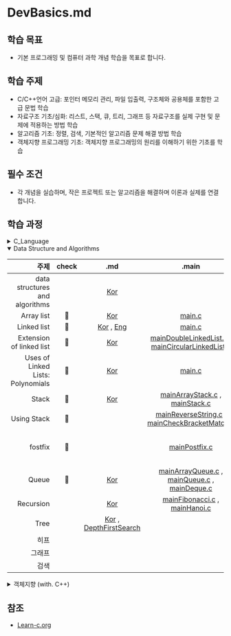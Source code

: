 # DevBasics.md

## 학습 목표
- 기본 프로그래밍 및 컴퓨터 과학 개념 학습을 목표로 합니다.

## 학습 주제
- C/C++언어 고급: 포인터 메모리 관리, 파일 입출력, 구조체와 공용체를 포함한 고급 문법 학습
- 자료구조 기초/심화: 리스트, 스택, 큐, 트리, 그래프 등 자료구조를 실제 구현 및 문제에 적용하는 방법 학습
- 알고리즘 기초: 정렬, 검색, 기본적인 알고리즘 문제 해결 방법 학습
- 객체지향 프로그래밍 기초: 객체지향 프로그래밍의 원리를 이해하기 위한 기초를 학습


## 필수 조건
- 각 개념을 실습하며, 작은 프로젝트 또는 알고리즘을 해결하며 이론과 실제를 연결합니다.

## 학습 과정

<details>
<summary>C_Language</summary>
<div markdown="1">   

|                            주제 | 성취도 |                                                                               .md                                                                                | 소스코드                                                                                                                      |
| ------------------------------: | :----: | :--------------------------------------------------------------------------------------------------------------------------------------------------------------: | :---------------------------------------------------------------------------------------------------------------------------- |
|                     Hello world |   📌    |                                                                                -                                                                                 | [main.c](source/C_language/Hello.c)                                                                                           |
|             Variables and Types |   📌    |                                                                                -                                                                                 | [main.c](source/C_language/VnT.c)                                                                                             |
|                          Arrays |   📌    |                                                                                -                                                                                 | [main.c](source/C_language/Arrays.c)                                                                                          |
|         Multidimensional Arrays |   📌    |                                                                                -                                                                                 | [main.c](source/C_language/MultiArrays.c)                                                                                     |
|                      Conditions |   📌    |                                                                                -                                                                                 | [main.c](source/C_language)                                                                                                   |
|                         Strings |   📌    |                                                                                -                                                                                 | [main.c](source/C_language/Strings.c)                                                                                         |
|                           loops |   📌    |                                                                                -                                                                                 | [main.c](source/C_language/loops.c)                                                                                           |
|                       Functions |   📌    |                                                                                -                                                                                 | [main.c](source/C_language/functions.c)                                                                                       |
|                          Static |   📌    |                                                                                -                                                                                 | [main.c](source/C_language/static.c)                                                                                          |
|                        Pointers |   📌    |                                                                                -                                                                                 | [main.c](source/C_language/pointers.c)                                                                                        |
|                      Structures |   📌    |                                                                                -                                                                                 | [main.c](source/C_language/structures.c)                                                                                      |
| Function arguments by reference |   📌    |                                                                                -                                                                                 | [main.c](source/C_language/FunArgByRef.c)                                                                                     |
|              Dynamic allocation |   📌    |                                                                                -                                                                                 | [main.c](source/C_language/DynamicAllocation.c)                                                                               |
|             Arrays and Pointers |   📌    |                                                                                -                                                                                 | [main.c](source/C_language/ArrayNPointer.c)                                                                                   |
|                       Recursion |   📌    |                                                            [Kor](markdown/DataStructure/recursion.md)                                                            | [main.c](source/C_language/recursion.c)                                                                                       |
|                    Linked lists |   📌    |                                   [Eng](markdown/DataStructure/LinkedLists.md) [Kor](markdown/DataStructure/LinkedLists_kr.md)                                   | [main.c](source/C_language/LinkedLists.c) [ExCode.c](source/C_language/ExLinkedLists.c)                                       |
|                    Binary trees |   -    | [Kor](markdown/DataStructure/Tree.md) , [DepthFirstSearch](markdown/DataStructure/DepthFirst_search.md) | [main.c](source/C_language/CompleteBinaryTree.c) [Excode.c](source/C_language/ExBinarytrees.c)                                |
|                          Unions |   📌    |                                                    [Eng](markdown/C/Unions.md) [Kor](markdown/C/Unions_kr.md)                                                    | [main.c](source/C_language/Unions.c) [Excode.c](source/C_language/ExUnions.c) [testcode.c](source/C_language/ExUnions_test.c) |
|             Pointer Arithmetics |   📌    |                                     [Eng](markdown/C/Pointer%20Arithmetics.md) [Kor](markdown/C/Pointer%20Arithmetics_kr.md)                                     | [main.c](source/C_language/PointerArithmetics.c) [Excode.c](source/C_language/ExPointerArithmetics.c)                         |
|               Function Pointers |   📌    |                                       [Eng](markdown/C/Function%20Pointers.md) [Kor](markdown/C/Function%20Pointers_kr.md)                                       | [main.c](source/C_language/FunctionPointers.c) [Excode.c](source/C_language/ExFunctionPointers.c)                             |
|                        Bitmasks |   📌    |                                                  [Eng](markdown/C/Bitmasks.md) [Kor](markdown/C/Bitmasks_kr.md)                                                  | [main.c](source/C_language/Bitmasks.c) [Excode.c](source/C_language/ExBitmasks.c)                                             |

</div>
</details>

<details open>
<summary>Data Structure and Algorithms</summary>
<div markdown="1">   

|                              주제 | check |                                                                               .md                                                                                |                                                                          .main                                                                          | .include                                                                                                                                                                                                                                |
| --------------------------------: | :---: | :--------------------------------------------------------------------------------------------------------------------------------------------------------------: | :-----------------------------------------------------------------------------------------------------------------------------------------------------: | :-------------------------------------------------------------------------------------------------------------------------------------------------------------------------------------------------------------------------------------- |
|    data structures and algorithms |       |                                                       [Kor](markdown/Data%20Structure%20N%20Algorithms.md)                                                       |
|                        Array list |   📌   |                                                            [Kor](markdown/DataStructure/ArrayList.md)                                                            |                                                      [main.c](source/DSNA/Linear/mainArrayList.c)                                                       |
|                       Linked list |   📌   |                                  [Kor](markdown/DataStructure/LinkedLists_kr.md) , [Eng](markdown/DataStructure/LinkedLists.md)                                  |                                                      [main.c](source/DSNA/Linear/mainLinkedList.c)                                                      |
|          Extension of linked list |   📌   |                                                         [Kor](markdown/DataStructure/LinkedList_Add.md)                                                          |      [mainDoubleLinkedList.c](source/DSNA/Linear/mainDoubleLinkedList.c) , [mainCircularLinkedList.c](source/DSNA/Linear/mainCircularLinkedList.c)      |
| Uses of Linked Lists: Polynomials |   📌   |                                                           [Kor](markdown/DataStructure/Polynomial.md)                                                            |                                                      [main.c](source/DSNA/Linear/mainPolynomial.c)                                                      |
|                             Stack |   📌   |                                                              [Kor](markdown/DataStructure/stack.md)                                                              |                         [mainArrayStack.c](source/DSNA/Linear/mainArrayStack.c) , [mainStack.c](source/DSNA/Linear/mainStack.c)                         |
|                       Using Stack |   📌   |                                                                                                                                                                  |          [mainReverseString.c](source/DSNA/Linear/mainReverseString.c) , [mainCheckBracketMatch.c](source/DSNA/Linear/mainCheckBracketMatch.c)          | [includeStack.c](source/DSNA/Linear/includeStack.c) , [includeStack.h](include/includeStack.h)                                                                                                                                          |
|                           fostfix |   📌   |                                                                                                                                                                  |                                                    [mainPostfix.c](source/DSNA/Linear/mainPostfix.c)                                                    | [includeNotationStack.c](source/DSNA/Linear/includeNotationStack.c) , [includePostfix.c](source/DSNA/Linear/includePostfix.c) , [includeNotationStack.h](include/includeNotationStack.h) , [includePostfix.h](include/includePostfix.h) |
|                             Queue |   📌   |                                                              [Kor](markdown/DataStructure/queue.md)                                                              | [mainArrayQueue.c](source/DSNA/Linear/mainArrayQueue.c) , [mainQueue.c](source/DSNA/Linear/mainQueue.c) , [mainDeque.c](source/DSNA/Linear/mainDeque.c) |
|                         Recursion |       |                                                            [Kor](markdown/DataStructure/recursion.md)                                                            |                          [mainFibonacci.c](source/DSNA/Linear/mainFibonacci.c) , [mainHanoi.c](source/DSNA/Linear/mainHanoi.c)                          |
|                              Tree |       | [Kor](markdown/DataStructure/Tree.md) , [DepthFirstSearch](markdown/DataStructure/DepthFirst_search.md) |
|                              히프 |       |
|                            그래프 |       |
|                              검색 |       |

</div>
</details>

<details>
<summary>객체지향 (with. C++)</summary>
<div markdown="1">   

| 주제 | check |  .md  | .main | .include |
| ---: | :---: | :---: | :---: | :------- |
|      |

</div>
</details>

## 참조
* [Learn-c.org](https://www.learn-c.org/)
